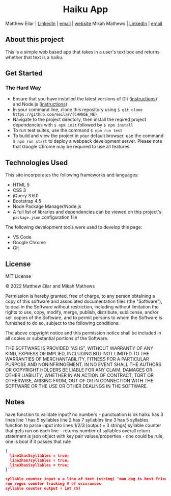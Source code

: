 <h1 align="center">Haiku App</h1>

Matthew Eilar | [LinkedIn](https://www.linkedin.com/in/eilar-503/)    | [email](mailto:<meilar@gmail.com>) | [website](https://www.mattheweilar.com)
Mikah Mathews | [LinkedIn](https://www.linkedin.com/in/mikah-mathews) | [email](mailto:<mikah@outofband.org>)

## About this project

This is a simple web based app that takes in a user's text box and returns whether that text is a haiku.

## Get Started

### The Hard Way
- Ensure that you have installed the latest versions of Git ([instructions](https://github.com/git-guides/install-git)) and Node.js ([instructions](https://nodejs.org/en/download/))
- In your command line, clone this repository using `$ git clone https://github.com/meilar/{CHANGE_ME}`
- Navigate to the project directory, then install the reqired project dependencies with `$ npm init` followed by `$ npm install` 
- To run test suites, use the command `$ npm run test` 
- To build and view the project in your default browser, use the command `$ npm run start` to deploy a webpack development server. Please note that Google Chrome may be required to use all features. 

## Technologies Used

This site incorporates the following frameworks and languages:

- HTML 5
- CSS 3
- jQuery 3.6.0
- Bootstrap 4.5
- Node Package Manager/Node.js
- A full list of libraries and dependencies can be viewed on this project's `package.json` configuration file

The following development tools were used to develop this page:

- VS Code
- Google Chrome
- Git

## License 

MIT License

© 2022 Matthew Eilar and Mikah Mathews

Permission is hereby granted, free of charge, to any person obtaining a copy
of this software and associated documentation files (the "Software"), to deal
in the Software without restriction, including without limitation the rights
to use, copy, modify, merge, publish, distribute, sublicense, and/or sell
copies of the Software, and to permit persons to whom the Software is
furnished to do so, subject to the following conditions:

The above copyright notice and this permission notice shall be included in all
copies or substantial portions of the Software.

THE SOFTWARE IS PROVIDED "AS IS", WITHOUT WARRANTY OF ANY KIND, EXPRESS OR
IMPLIED, INCLUDING BUT NOT LIMITED TO THE WARRANTIES OF MERCHANTABILITY,
FITNESS FOR A PARTICULAR PURPOSE AND NONINFRINGEMENT. IN NO EVENT SHALL THE
AUTHORS OR COPYRIGHT HOLDERS BE LIABLE FOR ANY CLAIM, DAMAGES OR OTHER
LIABILITY, WHETHER IN AN ACTION OF CONTRACT, TORT OR OTHERWISE, ARISING FROM,
OUT OF OR IN CONNECTION WITH THE SOFTWARE OR THE USE OR OTHER DEALINGS IN THE
SOFTWARE.

## Notes
have function to validate input? no numbers - punctuation is ok
haiku has 3 lines
line 1 has 5 syllables
line 2 has 7 syllables
line 3 has 5 syllables
function to parse input into lines 1/2/3 (output = 3 strings)
syllable counter that gets run on each line - returns number of syllables
overall return statement is json object with key pair values/properties - one could be rule, one is bool if it passes that rule

```json object
{
  line1has5syllables = true;
  line2has7syllables = true;
  line3has5syllables = true;
}```

syllable counter input = a line of text (string) "man dog is best friend"
run regex counter tracking # of occurances
syllable counter output = int (5)
